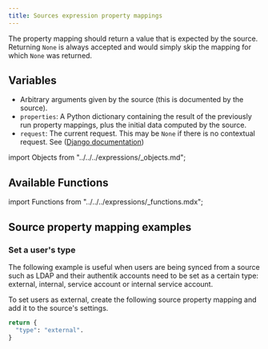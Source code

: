 ```yaml
---
title: Sources expression property mappings
---
```


The property mapping should return a value that is expected by the source. Returning `None` is always accepted and would simply skip the mapping for which `None` was returned.

## Variables

- Arbitrary arguments given by the source (this is documented by the source).
- `properties`: A Python dictionary containing the result of the previously run property mappings, plus the initial data computed by the source.
- `request`: The current request. This may be `None` if there is no contextual request. See ([Django documentation](https://docs.djangoproject.com/en/3.0/ref/request-response/#httprequest-objects))

import Objects from "../../../expressions/\_objects.md";

<Objects />

## Available Functions

import Functions from "../../../expressions/\_functions.mdx";

<Functions />

## Source property mapping examples

### Set a user's type

The following example is useful when users are being synced from a source such as LDAP and their authentik accounts need to be set as a certain type: external, internal, service account or internal service account.

To set users as external, create the following source property mapping and add it to the source's settings.

```python
return {
  "type": "external".
}
```

###
